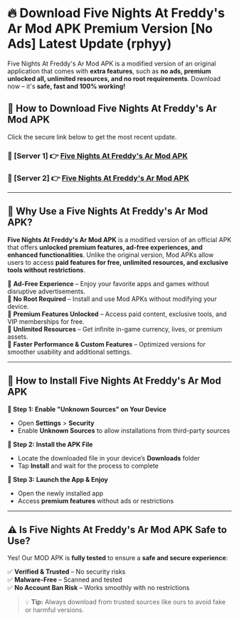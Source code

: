 # 🔥 Download Five Nights At Freddy's Ar Mod APK Premium Version [No Ads] Latest Update (rphyy) 

Five Nights At Freddy's Ar Mod APK is a modified version of an original application that comes with **extra features**, such as **no ads, premium unlocked all, unlimited resources, and no root requirements**. Download now – it's **safe, fast and 100% working!**

## **📱 How to Download Five Nights At Freddy's Ar Mod APK**  

Click the secure link below to get the most recent update.  

 ### **📌 [Server 1] 👉** [Five Nights At Freddy's Ar Mod APK](https://apkcomod.com?title=Five_Nights_At_Freddy's_Ar_Mod_APK)

 ### **📌 [Server 2] 👉** [Five Nights At Freddy's Ar Mod APK](https://apkcomod.com?title=Five_Nights_At_Freddy's_Ar_Mod_APK)

---

## **🤖 Why Use a Five Nights At Freddy's Ar Mod APK?**  

**Five Nights At Freddy's Ar Mod APK** is a modified version of an official APK that offers **unlocked premium features, ad-free experiences, and enhanced functionalities**. Unlike the original version, Mod APKs allow users to access **paid features for free, unlimited resources, and exclusive tools without restrictions**.

🔽 **Ad-Free Experience** – Enjoy your favorite apps and games without disruptive advertisements.  
🔽 **No Root Required** – Install and use Mod APKs without modifying your device.  
🔽 **Premium Features Unlocked** – Access paid content, exclusive tools, and VIP memberships for free.  
🔽 **Unlimited Resources** – Get infinite in-game currency, lives, or premium assets.  
🔽 **Faster Performance & Custom Features** – Optimized versions for smoother usability and additional settings.  

---

## **🚀 How to Install Five Nights At Freddy's Ar Mod APK**  

**🔹 Step 1:** **Enable "Unknown Sources" on Your Device**  
- Open **Settings** > **Security**  
- Enable **Unknown Sources** to allow installations from third-party sources  

**🔹 Step 2:** **Install the APK File**  
- Locate the downloaded file in your device’s **Downloads** folder  
- Tap **Install** and wait for the process to complete  

**🔹 Step 3:** **Launch the App & Enjoy**  
- Open the newly installed app  
- Access **premium features** without ads or restrictions  

---

## **⚠️ Is Five Nights At Freddy's Ar Mod APK Safe to Use?**  

Yes! Our MOD APK is **fully tested** to ensure a **safe and secure experience**:

✅ **Verified & Trusted** – No security risks  
✅ **Malware-Free** – Scanned and tested  
✅ **No Account Ban Risk** – Works smoothly with no restrictions  

> 💡 **Tip:** Always download from trusted sources like ours to avoid fake or harmful versions.